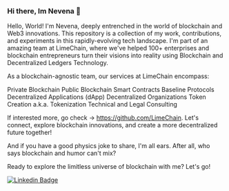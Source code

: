 ### Hi there, Im Nevena 👋

Hello, World! I'm Nevena, deeply entrenched in the world of blockchain and Web3 innovations. This repository is a collection of my work, contributions, and experiments in this rapidly-evolving tech landscape. I'm part of an amazing team at LimeChain, where we've helped 100+ enterprises and blockchain entrepreneurs turn their visions into reality using Blockchain and Decentralized Ledgers Technology.

As a blockchain-agnostic team, our services at LimeChain encompass:

Private Blockchain
Public Blockchain
Smart Contracts
Baseline Protocols
Decentralized Applications (dApp)
Decentralized Organizations
Token Creation a.k.a. Tokenization
Technical and Legal Consulting

If interested more, go check -> https://github.com/LimeChain. Let's connect, explore blockchain innovations, and create a more decentralized future together!

And if you have a good physics joke to share, I'm all ears. After all, who says blockchain and humor can't mix?

Ready to explore the limitless universe of blockchain with me? Let's go!

[![Linkedin Badge](https://img.shields.io/badge/-Alexandro%20T.%20Netto-blue?style=flat-square&logo=Linkedin&logoColor=white&link=https://www.linkedin.com/in/nevena-zafirkova/)](https://www.linkedin.com/in/nevena-zafirkova/)




